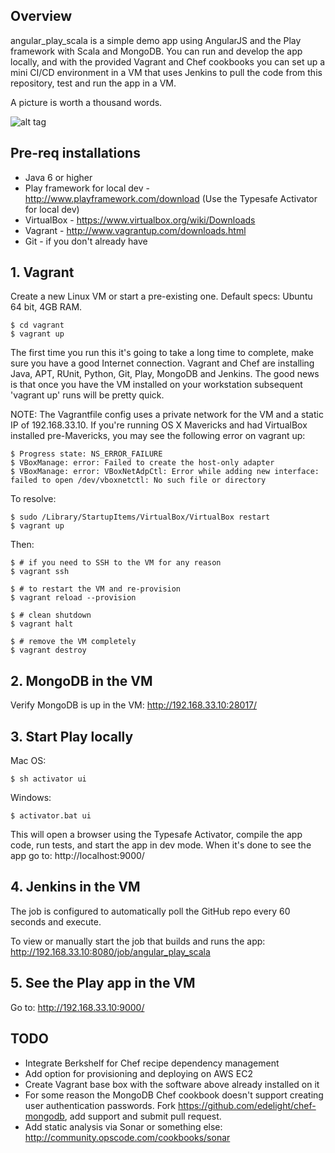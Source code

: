 ## Overview

angular_play_scala is a simple demo app using AngularJS and the Play framework with Scala and MongoDB. You can run and develop the app locally, and with the provided Vagrant and Chef cookbooks you can set up a mini CI/CD environment in a VM that uses Jenkins to pull the code from this repository, test and run the app in a VM.

A picture is worth a thousand words.

![alt tag](https://raw.github.com/excellaco/angular_play_scala/master/play_ci.png)

## Pre-req installations

* Java 6 or higher
* Play framework for local dev - http://www.playframework.com/download (Use the Typesafe Activator for local dev)
* VirtualBox - https://www.virtualbox.org/wiki/Downloads
* Vagrant - http://www.vagrantup.com/downloads.html
* Git - if you don't already have

## 1. Vagrant

Create a new Linux VM or start a pre-existing one. Default specs: Ubuntu 64 bit, 4GB RAM.

    $ cd vagrant
    $ vagrant up

The first time you run this it's going to take a long time to complete, make sure you have a good Internet connection. Vagrant and Chef are installing Java, APT, RUnit, Python, Git, Play, MongoDB and Jenkins. The good news is that once you have the VM installed on your workstation subsequent 'vagrant up' runs will be pretty quick. 

NOTE: The Vagrantfile config uses a private network for the VM and a static IP of 192.168.33.10. If you're running OS X Mavericks and had VirtualBox installed pre-Mavericks, you may see the following error on vagrant up:

    $ Progress state: NS_ERROR_FAILURE
    $ VBoxManage: error: Failed to create the host-only adapter
    $ VBoxManage: error: VBoxNetAdpCtl: Error while adding new interface: failed to open /dev/vboxnetctl: No such file or directory

To resolve:

    $ sudo /Library/StartupItems/VirtualBox/VirtualBox restart
    $ vagrant up

Then:

    $ # if you need to SSH to the VM for any reason
    $ vagrant ssh

    $ # to restart the VM and re-provision
    $ vagrant reload --provision

    $ # clean shutdown
    $ vagrant halt

    $ # remove the VM completely
    $ vagrant destroy

## 2. MongoDB in the VM

Verify MongoDB is up in the VM: http://192.168.33.10:28017/

## 3. Start Play locally

Mac OS:

    $ sh activator ui

Windows:

    $ activator.bat ui

This will open a browser using the Typesafe Activator, compile the app code, run tests, and start the app in dev mode. When it's done to see the app go to: http://localhost:9000/

## 4. Jenkins in the VM

The job is configured to automatically poll the GitHub repo every 60 seconds and execute.

To view or manually start the job that builds and runs the app: http://192.168.33.10:8080/job/angular_play_scala

## 5. See the Play app in the VM

Go to: http://192.168.33.10:9000/

## TODO

* Integrate Berkshelf for Chef recipe dependency management
* Add option for provisioning and deploying on AWS EC2
* Create Vagrant base box with the software above already installed on it
* For some reason the MongoDB Chef cookbook doesn't support creating user authentication passwords. Fork https://github.com/edelight/chef-mongodb, add support and submit pull request.
* Add static analysis via Sonar or something else: http://community.opscode.com/cookbooks/sonar